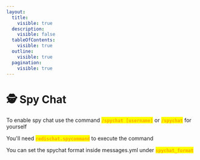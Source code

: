 ```yaml
---
layout:
  title:
    visible: true
  description:
    visible: false
  tableOfContents:
    visible: true
  outline:
    visible: true
  pagination:
    visible: true
---
```


# 🕵️ Spy Chat

To enable spy chat use the command <mark style="color:orange;">**`/spychat [username]`**</mark> or <mark style="color:orange;">**`/spychat`**</mark> for yourself

You'll need <mark style="color:orange;">**`redischat.spycommand`**</mark> to execute the command

You can set the spychat format inside messages.yml under <mark style="color:orange;">**`spychat_format`**</mark>
